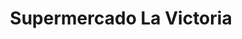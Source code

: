 ---
title: "Supermercado La Victoria"
url: /grand-rapids/supermercado-la-victoria/
shop: Supermarkt
---